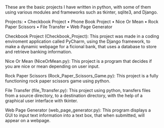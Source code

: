 These are the basic projects I have written in python, with some of them using various modules and frameworks such as tkinter, sqlite3, and Django. 


Projects:
• Checkbook Project
• Phone Book Project
• Nice Or Mean
• Rock Paper Scissors
• File Transfer
• Web Page Generator


Checkbook Project (Checkbook_Project):
This project was made in a coding enviroment application called PyCharm, using the Django framework, to make a dynamic webpage for a ficional bank, that uses a database to store and retrieve banking information.




Nice Or Mean (NiceOrMean.py):
This project is a program that decides if you are nice or mean depending on user input.



Rock Paper Scissors (Rock_Paper_Scissors_Game.py):
This project is a fully functioning rock paper scissors game using python.



File Transfer (file_Ttransfer.py):
This project using python, transfers files from a source directory, to a destination directory, with the help of a graphical user interface with tkinter. 



Web Page Generator (web_page_generator.py):
This program displays a GUI to input text information into a text box, that when submitted, will appear on a webpage. 




